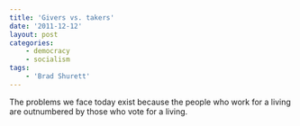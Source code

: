 ```yaml
---
title: 'Givers vs. takers'
date: '2011-12-12'
layout: post
categories:
    - democracy
    - socialism
tags:
    - 'Brad Shurett'
---
```


The problems we face today exist because the people who work for a living are outnumbered by those who vote for a living.